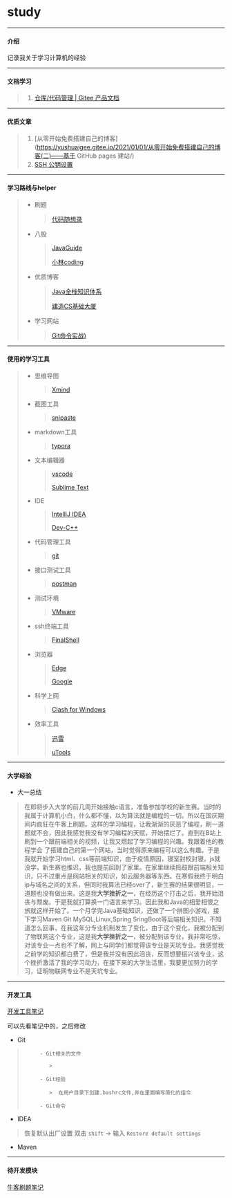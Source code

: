 # study

-----------------

#### 介绍
记录我关于学习计算机的经验

-------------

#### 文档学习

> 1. [仓库/代码管理 | Gitee 产品文档](https://help.gitee.com/repository)

----------------

#### 优质文章


>  1. [从零开始免费搭建自己的博客](https://yushuaigee.gitee.io/2021/01/01/从零开始免费搭建自己的博客(二)——基于 GitHub pages 建站/)
>  2. [SSH 公钥设置 ](https://help.gitee.com/base/account/SSH公钥设置)

--------------

#### 学习路线与helper

> - 刷题
>
>   > [代码随想录](https://www.programmercarl.com/)
>
> - 八股
>
>   > [JavaGuide](https://javaguide.cn/)
>   >
>   > [小林coding](https://xiaolincoding.com/)
>
> - 优质博客
>
>   > [Java全栈知识体系](https://www.pdai.tech/)
>   >
>   > [建造CS基础大厦](https://csdiy.wiki/)
>
> - 学习网站
>
>   > [Git命令实战)](https://oschina.gitee.io/learn-git-branching/)

------------


 #### 使用的学习工具

> - 思维导图
>
>   > [Xmind](https://xmind.cn/)
>
> - 截图工具
>
>   > [snipaste](https://zh.snipaste.com/) 
>
> - markdown工具
>
>   > [typora](https://typoraio.cn/)
>
> - 文本编辑器
>
>   >  [vscode](https://code.visualstudio.com/Download)
>   >
>   >  [Sublime Text](https://www.sublimetext.com/)
>
> - IDE
>
>   > [IntelliJ IDEA](https://www.jetbrains.com.cn/idea/)
>   >
>   > [Dev-C++](https://sourceforge.net/projects/orwelldevcpp/)
>
> - 代码管理工具
>
>   > [git](https://git-scm.com/downloads)
>
> - 接口测试工具
>
>   > [postman](https://www.postman.com/)
>   
> - 测试环境
>
>   > [VMware](https://www.vmware.com/cn/products/workstation-pro/workstation-pro-evaluation.html)
>
> - ssh终端工具
>
>   > [FinalShell](https://www.microsoft.com/zh-cn/edge/download?form=MA13FJ)
>
> - 浏览器
>
>   > [Edge](https://www.microsoft.com/zh-cn/edge/download?form=MA13FJ)
>   >
>   > [Google](https://www.google.cn/intl/zh-CN/chrome/) 
>
> - 科学上网
>
>   > [Clash for Windows](https://xn--4gq62f52gdss.com/down/clash.7z)
>
> - 效率工具
>
>   > [迅雷](https://xl11.xunlei.com/)
>   >
>   > [uTools](https://u.tools/)

----------------

#### 大学经验

- 大一总结

> 在即将步入大学的前几周开始接触c语言，准备参加学校的新生赛。当时的我属于计算机小白，什么都不懂，以为算法就是编程的一切。所以在国庆期间内疯狂在牛客上刷题。这样的学习编程，让我渐渐的厌恶了编程，刷一道题就不会，因此我感觉我没有学习编程的天赋，开始摆烂了。直到在B站上刷到一个跟前端相关的视频，让我又燃起了学习编程的兴趣。我跟着他的教程学会 了搭建自己的第一个网站，当时觉得原来编程可以这么有趣。于是我就开始学习html、css等前端知识，由于疫情原因，寝室封校封寝，js就没学，新生赛也推迟，我也提前回到了家里。在家里继续捣鼓跟前端相关知识，只不过重点是网站相关的知识，如云服务器等东西。在寒假我终于明白ip与域名之间的关系，但同时我算法已经over了，新生赛的结果很明显，一道题也没有做出来。这是我**大学挫折之一**，在经历这个打击之后，我开始沮丧与颓废。于是我就打算换一门语言来学习。因此我和Java的相爱相恨之旅就这样开始了。一个月学完Java基础知识，还做了一个拼图小游戏，接下学习Maven Git MySQL,Linux,Spring SringBoot等后端相关知识。不知道怎么回事，在我这年分专业机制发生了变化，由于这个变化，我被分配到了物联网这个专业，这是我**大学挫折之一**，被分配到该专业，我非常吃惊，对该专业一点也不了解，网上与同学们都觉得该专业是天坑专业。我感觉我之前学的知识都白费了，但是我并没有因此沮丧，反而想要振兴该专业，这个挫折激活了我的学习动力，在接下来的大学生活里，我要更加努力的学习，证明物联网专业不是天坑专业。

--------------

#### 开发工具

[开发工具笔记](https://gitee.com/hrc-code/study/blob/master/md笔记/develop/开发工具.md)

可以先看笔记中的，之后修改

- Git


>          - Git相关的文件
>
>             > 
>             
>          - Git经验
>
>             >  在用户目录下创建.bashrc文件,并在里面编写简化的指令
>
>          - Git命令
>
>          


- IDEA
  
>   恢复默认出厂设置  双击 `shift` -> 输入 `Restore default settings`

- Maven

----------------

#### 待开发模块

[牛客刷题笔记](https://gitee.com/hrc-code/study/blob/master/md笔记/牛客Java刷题笔记.md)

